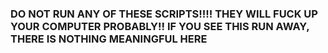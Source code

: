 ### DO NOT RUN ANY OF THESE SCRIPTS!!!! THEY WILL FUCK UP YOUR COMPUTER PROBABLY!! IF YOU SEE THIS RUN AWAY, THERE IS NOTHING MEANINGFUL HERE
